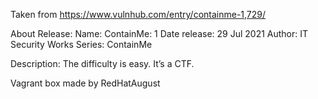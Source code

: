 Taken from https://www.vulnhub.com/entry/containme-1,729/ 

About Release:
    Name: ContainMe: 1
    Date release: 29 Jul 2021
    Author: IT Security Works
    Series: ContainMe

Description:
The difficulty is easy. It’s a CTF.

Vagrant box made by RedHatAugust
